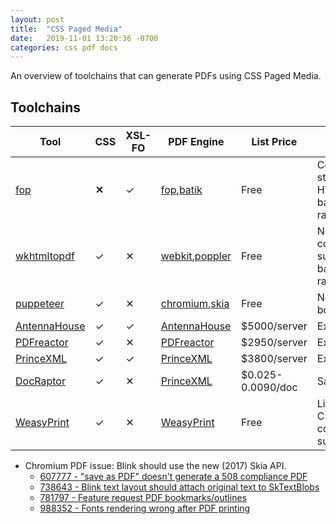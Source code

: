 ```yaml
---
layout: post
title:  "CSS Paged Media"
date:   2019-11-01 13:20:36 -0700
categories: css pdf docs
---
```


An overview of toolchains that can generate PDFs using CSS Paged Media.

## Toolchains

| Tool           | CSS   | XSL-FO | PDF Engine         | List Price        | Issues                                              |
|----------------|-------|--------|--------------------|-------------------|-----------------------------------------------------|
| [fop]          | **✕** | ✓      | [fop],[batik]      | Free              | Complex styling; No HTML+CSS, bad SVG rasterization |
| [wkhtmltopdf]  | ✓     | ✕      | [webkit],[poppler] | Free              | No CSS3 column support, bad SVG rasterization       |
| [puppeteer]    | ✓     | ✕      | [chromium],[skia]  | Free              | No PDF bookmarks                                    |
| [AntennaHouse] | ✓     | ✓      | [AntennaHouse]     | $5000/server      | Expensive                                           |
| [PDFreactor]   | ✓     | ✕      | [PDFreactor]       | $2950/server      | Expensive                                           |
| [PrinceXML]    | ✓     | ✓      | [PrinceXML]        | $3800/server      | Expensive                                           |
| [DocRaptor]    | ✓     | ✕      | [PrinceXML]        | $0.025-0.0090/doc | SaaS                                                |
| [WeasyPrint]   | ✓     | ✕      | [WeasyPrint]       | Free              | Limited CSS3 column support                         |

- Chromium PDF issue: Blink should use the new (2017) Skia API.
    - [607777 - "save as PDF" doesn't generate a 508 compliance PDF](https://bugs.chromium.org/p/chromium/issues/detail?id=607777)
    - [738643 - Blink text layout should attach original text to SkTextBlobs](https://bugs.chromium.org/p/chromium/issues/detail?id=738643)
    - [781797 - Feature request PDF bookmarks/outlines](https://bugs.chromium.org/p/chromium/issues/detail?id=781797)
    - [988352 - Fonts rendering wrong after PDF printing](https://bugs.chromium.org/p/chromium/issues/detail?id=988352)

[fop]: https://xmlgraphics.apache.org/fop/
[batik]: https://xmlgraphics.apache.org/batik/
[chromium]: https://www.chromium.org/Home
[skia]: https://www.skia.org/
[webkit]: https://webkit.org/
[poppler]: https://poppler.freedesktop.org/
[puppeteer]: https://github.com/GoogleChrome/puppeteer
[wkhtmltopdf]: https://wkhtmltopdf.org/
[AntennaHouse]: https://antennahouse.com/
[PDFreactor]: https://pdfreactor.com/
[PrinceXML]: https://princexml.com/
[DocRaptor]: https://docraptor.com/
[WeasyPrint]: https://weasyprint.org/
